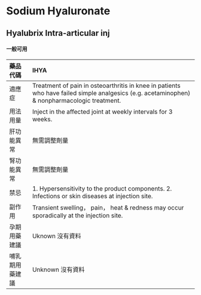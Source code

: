 # Sodium Hyaluronate

## Hyalubrix Intra-articular inj

#### 一般可用

| 藥品代碼       | IHYA                                                                                                                                         |
|:---------------|:---------------------------------------------------------------------------------------------------------------------------------------------|
| 適應症         | Treatment of pain in osteoarthritis in knee in patients who have failed simple analgesics (e.g. acetaminophen) & nonpharmacologic treatment. |
| 用法用量       | Inject in the affected joint at weekly intervals for 3 weeks.                                                                                |
| 肝功能異常     | 無需調整劑量                                                                                                                                 |
| 腎功能異常     | 無需調整劑量                                                                                                                                 |
| 禁忌           | 1. Hypersensitivity to the product components. 2. Infections or skin diseases at injection site.                                             |
| 副作用         | Transient swelling， pain， heat & redness may occur sporadically at the injection site.                                                     |
| 孕期用藥建議   | Uknown 沒有資料                                                                                                                              |
| 哺乳期用藥建議 | Unknown 沒有資料                                                                                                                             |

